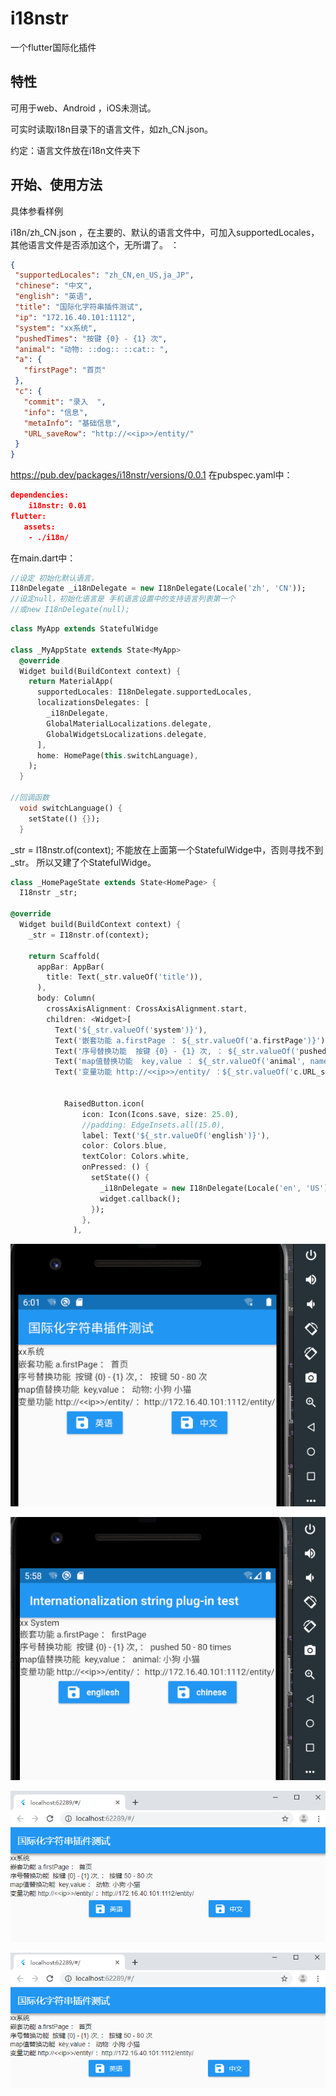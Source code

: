 # i18nstr

一个flutter国际化插件

## 特性

可用于web、Android ，iOS未测试。

可实时读取i18n目录下的语言文件，如zh_CN.json。

约定：语言文件放在i18n文件夹下
 
 ## 开始、使用方法
 具体参看样例
 
 i18n/zh_CN.json ，在主要的、默认的语言文件中，可加入supportedLocales，其他语言文件是否添加这个，无所谓了。
 ：
 ```json
{
  "supportedLocales": "zh_CN,en_US,ja_JP",
  "chinese": "中文",
  "english": "英语",
  "title": "国际化字符串插件测试",
  "ip": "172.16.40.101:1112",
  "system": "xx系统",
  "pushedTimes": "按键 {0} - {1} 次",
  "animal": "动物: ::dog:: ::cat:: ",
  "a": {
    "firstPage": "首页"
  },
  "c": {
    "commit": "录入  ",
    "info": "信息",
    "metaInfo": "基础信息",
    "URL_saveRow": "http://<<ip>>/entity/"
  }
}
```
https://pub.dev/packages/i18nstr/versions/0.0.1
在pubspec.yaml中：
```json
dependencies:
    i18nstr: 0.01
flutter:
   assets:
    - ./i18n/
```
 
 在main.dart中：
 ```dart
//设定 初始化默认语言，
I18nDelegate _i18nDelegate = new I18nDelegate(Locale('zh', 'CN'));
//设定null，初始化语言是 手机语言设置中的支持语言列表第一个 
//或new I18nDelegate(null);
```

```dart
class MyApp extends StatefulWidge

class _MyAppState extends State<MyApp> 
  @override
  Widget build(BuildContext context) {
    return MaterialApp(
      supportedLocales: I18nDelegate.supportedLocales,
      localizationsDelegates: [
        _i18nDelegate,
        GlobalMaterialLocalizations.delegate,
        GlobalWidgetsLocalizations.delegate,
      ],
      home: HomePage(this.switchLanguage),
    );
  }

//回调函数
  void switchLanguage() {
    setState(() {});
  }
```
_str = I18nstr.of(context);
不能放在上面第一个StatefulWidge中，否则寻找不到_str。
所以又建了个StatefulWidge。
```dart
class _HomePageState extends State<HomePage> {
  I18nstr _str;

@override
  Widget build(BuildContext context) {
    _str = I18nstr.of(context);

    return Scaffold(
      appBar: AppBar(
        title: Text(_str.valueOf('title')),
      ),
      body: Column(
        crossAxisAlignment: CrossAxisAlignment.start,
        children: <Widget>[
          Text('${_str.valueOf('system')}'),
          Text('嵌套功能 a.firstPage ： ${_str.valueOf('a.firstPage')}'),
          Text('序号替换功能  按键 {0} - {1} 次, ： ${_str.valueOf('pushedTimes', args: [50, 80])}'),
          Text('map值替换功能  key,value ： ${_str.valueOf('animal', namedArgs: {'dog': '小狗', 'cat': '小猫'})}'),
          Text('变量功能 http://<<ip>>/entity/ ：${_str.valueOf('c.URL_saveRow')}'),


            RaisedButton.icon(
                icon: Icon(Icons.save, size: 25.0),
                //padding: EdgeInsets.all(15.0),
                label: Text('${_str.valueOf('english')}'),
                color: Colors.blue,
                textColor: Colors.white,
                onPressed: () {
                  setState(() {
                    _i18nDelegate = new I18nDelegate(Locale('en', 'US'));
                    widget.callback();
                  });
                },
              ),
```
 
 ![在这里插入图片描述](./example/images/1.png?x-oss-process=image/watermark,type_ZmFuZ3poZW5naGVpdGk,shadow_10,text_aHR0cHM6Ly9ibG9nLmNzZG4ubmV0L2hleGlla3VhaWxl,size_16,color_FFFFFF,t_70)
  
 ![在这里插入图片描述](./example/images/2.png?x-oss-process=image/watermark,type_ZmFuZ3poZW5naGVpdGk,shadow_10,text_aHR0cHM6Ly9ibG9nLmNzZG4ubmV0L2hleGlla3VhaWxl,size_16,color_FFFFFF,t_70)

 ![在这里插入图片描述](./example/images/3.png?x-oss-process=image/watermark,type_ZmFuZ3poZW5naGVpdGk,shadow_10,text_aHR0cHM6Ly9ibG9nLmNzZG4ubmV0L2hleGlla3VhaWxl,size_16,color_FFFFFF,t_70)
 
 ![在这里插入图片描述](./example/images/4.png?x-oss-process=image/watermark,type_ZmFuZ3poZW5naGVpdGk,shadow_10,text_aHR0cHM6Ly9ibG9nLmNzZG4ubmV0L2hleGlla3VhaWxl,size_16,color_FFFFFF,t_70)

      